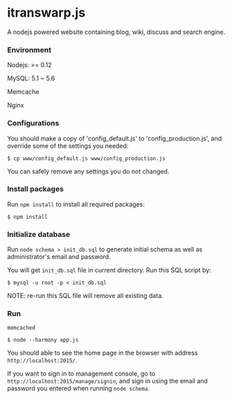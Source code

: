 itranswarp.js
=============

A nodejs powered website containing blog, wiki, discuss and search engine.

### Environment

Nodejs: >= 0.12

MySQL: 5.1 ~ 5.6

Memcache

Nginx

### Configurations

You should make a copy of 'config_default.js' to 'config_production.js', and override some of the settings you needed:

    $ cp www/config_default.js www/config_production.js

You can safely remove any settings you do not changed.

### Install packages

Run `npm install` to install all required packages:

    $ npm install

### Initialize database

Run `node schema > init_db.sql` to generate initial schema as well as administrator's email and password.

You will get `init_db.sql` file in current directory. Run this SQL script by:

    $ mysql -u root -p < init_db.sql

NOTE: re-run this SQL file will remove all existing data.

### Run
    memcached

    $ node --harmony app.js

You should able to see the home page in the browser with address `http://localhost:2015/`.

If you want to sign in to management console, go to `http://localhost:2015/manage/signin`, and sign in using the email and password you entered when running `node schema`.
